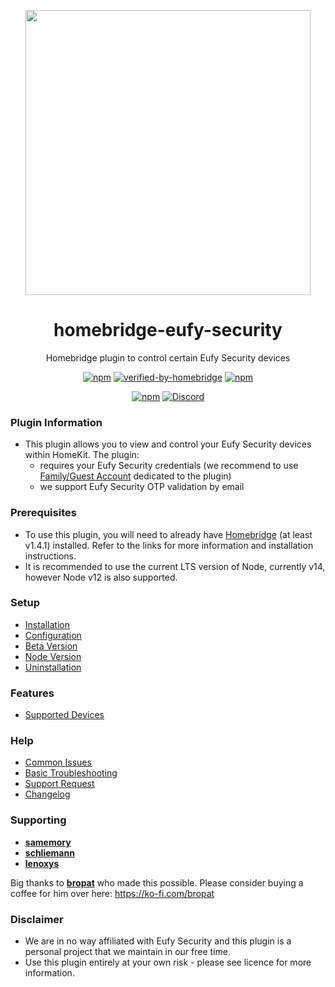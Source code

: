 <p align="center">
   <a href="https://github.com/homebridge-eufy-security/plugin"><img src="https://raw.githubusercontent.com/wiki/homebridge-eufy-security/plugin/img/homebridge-eufy-security.png" width="456px"></a>
</p>
<span align="center">

# homebridge-eufy-security

Homebridge plugin to control certain Eufy Security devices

[![npm](https://img.shields.io/npm/v/homebridge-eufy-security/latest?label=latest)](https://www.npmjs.com/package/homebridge-eufy-security)
[![verified-by-homebridge](https://badgen.net/badge/homebridge/verified/purple)](https://github.com/homebridge/homebridge/wiki/Verified-Plugins)
[![npm](https://img.shields.io/npm/dt/homebridge-eufy-security)](https://www.npmjs.com/package/homebridge-eufy-security)


[![npm](https://img.shields.io/npm/v/homebridge-eufy-security/beta?label=beta)](https://github.com/homebridge-eufy-security/plugin/wiki/Beta-Version)
[![Discord](https://img.shields.io/discord/432663330281226270?color=728ED5&logo=discord&label=hb-discord)](https://discord.com/channels/432663330281226270/876907345962229791)

</span>

### Plugin Information

- This plugin allows you to view and control your Eufy Security devices within HomeKit. The plugin:
  - requires your Eufy Security credentials (we recommend to use [Family/Guest Account](https://support.eufylife.com/s/article/Share-Your-eufySecurity-Devices-With-Your-Family) dedicated to the plugin)
  - we support Eufy Security OTP validation by email

### Prerequisites

- To use this plugin, you will need to already have [Homebridge](https://homebridge.io) (at least v1.4.1)  installed. Refer to the links for more information and installation instructions.
- It is recommended to use the current LTS version of Node, currently v14, however Node v12 is also supported.

### Setup

- [Installation](https://github.com/homebridge-eufy-security/plugin/wiki/Installation)
- [Configuration](https://github.com/homebridge-eufy-security/plugin/wiki/Configuration)
- [Beta Version](https://github.com/homebridge-eufy-security/plugin/wiki/Beta-Version)
- [Node Version](https://github.com/homebridge-eufy-security/plugin/wiki/Node-Version)
- [Uninstallation](https://github.com/homebridge-eufy-security/plugin/wiki/Uninstallation)

### Features

- [Supported Devices](https://github.com/homebridge-eufy-security/plugin/wiki/Supported-Devices)

### Help

- [Common Issues](https://github.com/homebridge-eufy-security/plugin/wiki/Common-Issues)
- [Basic Troubleshooting](https://github.com/homebridge-eufy-security/plugin/wiki/Basic-Troubleshooting)
- [Support Request](https://github.com/homebridge-eufy-security/plugin/issues/new/choose)
- [Changelog](https://github.com/homebridge-eufy-security/plugin/blob/master/CHANGELOG.md)

### Supporting

-   **[samemory](https://github.com/samemory)**
-   **[schliemann](https://github.com/schliemann)**
-   **[lenoxys](https://github.com/lenoxys)**

Big thanks to **[bropat](https://github.com/bropat)** who made this possible. Please consider buying a coffee for him over here: https://ko-fi.com/bropat

### Disclaimer

- We are in no way affiliated with Eufy Security and this plugin is a personal project that we maintain in our free time.
- Use this plugin entirely at your own risk - please see licence for more information.
